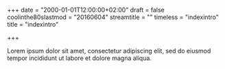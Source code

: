 +++
date = "2000-01-01T12:00:00+02:00"
draft = false
coolinthe80slastmod = "20160604"
streamtitle = ""
timeless = "indexintro"
title = "indexintro"

+++

Lorem ipsum dolor sit amet, consectetur adipiscing elit, sed do eiusmod tempor incididunt ut labore et dolore magna aliqua.
